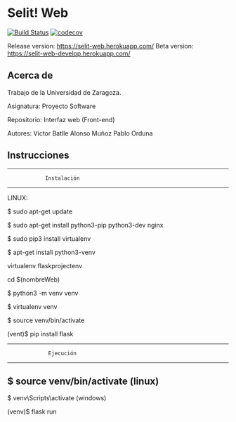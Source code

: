 # Selit! Web

[![Build Status](https://travis-ci.org/unizar-30226-2019-07/Break.svg?branch=master)](https://travis-ci.org/unizar-30226-2019-07/Break)
[![codecov](https://codecov.io/gh/unizar-30226-2019-07/Break/branch/master/graph/badge.svg)](https://codecov.io/gh/unizar-30226-2019-07/Break)

Release version: https://selit-web.herokuapp.com/
Beta version: https://selit-web-develop.herokuapp.com/

## Acerca de
Trabajo de la Universidad de Zaragoza.

Asignatura:
	Proyecto Software

Repositorio: 
	Interfaz web (Front-end)
	
Autores:
	Victor Batlle
	Alonso Muñoz
	Pablo Orduna
	
## Instrucciones	
***********************************************
				Instalación
***********************************************
LINUX:

$ sudo apt-get update

$ sudo apt-get install python3-pip python3-dev nginx

$ sudo pip3 install virtualenv

$ apt-get install python3-venv

virtualenv flaskprojectenv

cd $(nombreWeb)

$ python3 -m venv venv

$ virtualenv venv

$ source venv/bin/activate

(vent)$ pip install flask

***********************************************
				 Ejecución
***********************************************
$ source venv/bin/activate
	(linux)
-------------------------
$ venv\Scripts\activate
	(windows)

(venv)$ flask run
